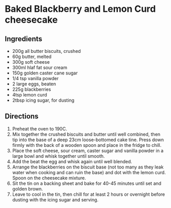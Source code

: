 # Baked Blackberry and Lemon Curd cheesecake
## Ingredients
- 200g all butter biscuits, crushed
- 60g butter, melted
- 300g soft cheese
- 300ml hlaf fat sour cream
- 150g golden caster cane sugar
- 1/4 tsp vanilla powder
- 2 large eggs, beaten
- 225g blackberries
- 4tsp lemon curd
- 2tbsp icing sugar, for dusting

## Directions
1. Preheat the oven to 190C.
1. Mix together the crushed biscuits and butter until well combined, then tip into the base of a deep 23cm
   loose-bottomed cake tine.  Press down firmly with the back of a wooden spoon and place in the fridge to chill.
1. Place the soft cheese, sour cream, caster sugar and vanilla powder in a large bowl and whisk together until smooth.
1. Add the beat the egg and whisk again until well blended.
1. Arrange the blackberries on the biscuit base (not too many as they leak water when cooking and can ruin the base)
   and dot with the lemon curd.  Spoon on the cheesecake mixture.
1. Sit the tin on a backing sheet and bake for 40-45 minutes until set and golden brown.
1. Leave to cool in the tin, then chill for at least 2 hours or overnight before dusting with the icing sugar and
   serving.
